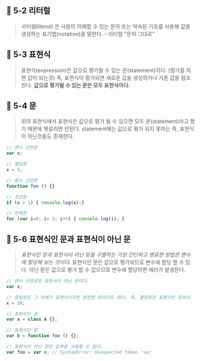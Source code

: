 
## 🐞 5-2 리터럴
> *리터럴(literal)* 은 사람이 이해할 수 있는 문자 또는 약속된 기호를 사용해 값을 생성하는 표기법(notation)을 말한다. - 리터럴 "문자 그대로"


## 🐝 5-3 표현식

> 표현식(expression)은 값으로 평가될 수 있는 문(statement)이다. (평가를 하면 값이 되는것)
> 즉, 표현식이 평가되면 새로운 값을 생성하거나 기존 값을 참조한다.
> **값으로 평가될 수 있는 문은 모두 표현식이다.**

## 🦋 5-4 문
> 위의 표현식에서 표현식은 값으로 평가 될 수 있으면 모두 문(statement)라고 했기 때문에 헷갈리면 안된다.
> statement에는 값으로 평가 되지 못하는 즉, 표현식이 아닌것들도 존재한다.

 
```javascript 
// 변수 선언문
var x;

// 할당문
x = 5;

// 함수 선언문
function foo () {}

// 조건문
if (x > 1) { console.log(x);}

// 반복문
for (var i=0; i< 2; i++) { console.log(i); }
```

## 🐜 5-6 표현식인 문과 표현식이 아닌 문
 > *표현식인 문과 표현식이 아닌 문을 구별하는 가장 간단하고 명료한 방법은 변수에 할당해 보는 것이다.* 
 > 표현식인 문은 값으로 평가되므로 변수에 할당 할 수 있다. 아닌 문은 값으로 평가 할 수 없으므로 변수에 할당하면 에러가 발생한다.


```javascript
// 변수 선언문은 표현식이 아닌 문이다.
var x;

// 할달문은 그 자체가 표현식이지만 완전한 문이기도 하다. 즉, 할당문은 표현식인 문이다.
x = 10;

// 표현식인 문
var a = class A {}; 

// 표현식인 문
var b = function foo () {};

// 표현식이 아닌 문은 값처럼 사용할 수 없다.
var foo = var x; // SyntaxError: Unexpected token 'var
```




